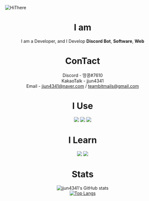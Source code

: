 ![HiThere](https://camo.githubusercontent.com/f5b6ae6839a281f177ecea00d3ddc7f83ef33b635ebfce9516d8a5fb57e19f4c/68747470733a2f2f63617073756c652d72656e6465722e76657263656c2e6170702f6170693f747970653d7761766526636f6c6f723d74696d654772616469656e74266865696768743d3330302673656374696f6e3d68656164657226746578743d4869253230546865726525323025463025394625393125384226666f6e7453697a653d3930)
<center>
  
  # I am
  
  I am a Developer, and I Develop **Discord Bot**, **Software**, **Web**

  # ConTact
  Discord - 땅콩#7610 <br>
  KakaoTalk - jjun4341 <br>
  Email - jjun4341@naver.com / teambitmails@gmail.com
  
  # I Use
  
  <img src="https://img.shields.io/badge/Python-3766AB?style=flat-square&logo=Python&logoColor=white"/></a> 
  <img src="https://img.shields.io/badge/JavaScript-F7DF1E?style=flat-square&logo=Python&logoColor=white"/></a>
  <img src="https://img.shields.io/badge/MongoDB-47A248?style=flat-square&logo=Python&logoColor=white"/></a> 
  
  # I Learn
  
  <img src="https://img.shields.io/badge/HTML5-E34F26?style=flat-square&logo=Python&logoColor=white"/></a>
  <img src="https://img.shields.io/badge/CSS3-1572B6?style=flat-square&logo=Python&logoColor=white"/></a> 
  
  # Stats
  
  ![jjun4341's GitHub stats](https://github-readme-stats.vercel.app/api?username=jjun4341&show_icons=true&theme=dark) <br>
  [![Top Langs](https://github-readme-stats.vercel.app/api/top-langs/?username=jjun4341&layout=compact&theme=dark)](https://github.com/anuraghazra/github-readme-stats)

</center>
